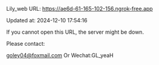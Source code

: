 Lily_web URL: https://ae6d-61-165-102-156.ngrok-free.app

Updated at: 2024-12-10 17:54:16

If you cannot open this URL, the server might be down.

Please contact: 

goley04@foxmail.com Or Wechat:GL_yeaH